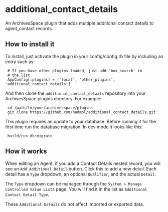 # additional_contact_details
An ArchivesSpace plugin that adds multiple additional contact details to agent_contact records

## How to install it

To install, just activate the plugin in your config/config.rb file by
including an entry such as:

     # If you have other plugins loaded, just add 'box_search' to
     # the list
     AppConfig[:plugins] = ['local', 'other_plugins', 'additional_contact_details']

And then clone the `additional_contact_details` repository into your
ArchivesSpace plugins directory.  For example:

     cd /path/to/your/archivesspace/plugins
     git clone https://github.com/hudmol/additional_contact_details.git

This plugin requires an update to your database. Before running it for the first time run the database migration.
In dev mode it looks like this:

     build/run db:migrate


## How it works

When editing an Agent, if you add a Contact Details nested record, you will see an `Add Additional Detail` button.
Click this to add a new detail. Each detail has a `Type` dropdown, an optional `Qualifier`, and the actual `Detail`.

The `Type` dropdown can be managed through the `System > Manage Controlled Value Lists` page.
You will find it in the list as `Additional Contact Detail Type`.

These `Additional Details` do not affect imported or exported data.

